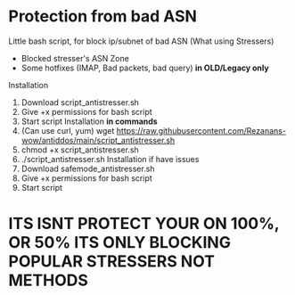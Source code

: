 # Protection from bad ASN
Little bash script, for block ip/subnet of bad ASN (What using Stressers)

* Blocked stresser's ASN Zone
* Some hotfixes (IMAP, Bad packets, bad query) <b>in OLD/Legacy only</b>

Installation
1. Download script_antistresser.sh 
2. Give +x permissions for bash script
3. Start script
Installation <b>in commands</b>
1. (Can use curl, yum) wget https://raw.githubusercontent.com/Rezanans-wow/antiddos/main/script_antistresser.sh
2. chmod +x script_antistresser.sh
3. ./script_antistresser.sh
Installation if have issues
1. Download safemode_antistresser.sh
2. Give +x permissions for bash script
3. Start script

<h1>ITS ISNT PROTECT YOUR ON 100%, OR 50% ITS ONLY BLOCKING POPULAR STRESSERS NOT METHODS</h1>
